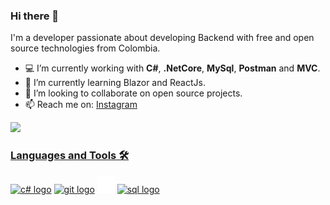 ### Hi there 👋
I'm a developer passionate about developing Backend with free and open source technologies from Colombia.

- :computer: I’m currently working with **C#**, **.NetCore**, **MySql**, **Postman** and **MVC**.
- 🌱 I’m currently learning Blazor and ReactJs.
- 🚀 I’m looking to collaborate on open source projects.
- 📫 Reach me on: [Instagram](https://www.instagram.com/omar.rzm/)

<a href="https://www.linkedin.com/in/omar-rodriguez-144229246/"><img src="https://img.shields.io/badge/linkedin-%230077B5.svg?&style=for-the-badge&logo=linkedin&logoColor=white"/>


### Languages and Tools 🛠️
 [<img src="https://user-images.githubusercontent.com/109057897/180828183-a0f1cd76-a690-4f14-9247-bd78df1b73e0.png" alt="c# logo" width="26">](https://visualstudio.microsoft.com/es/vs/features/net-development/?ranMID=46131&ranEAID=a1LgFw09t88&ranSiteID=a1LgFw09t88-NAHCqt8lq3w37FOgdfBJzw&epi=a1LgFw09t88-NAHCqt8lq3w37FOgdfBJzw&irgwc=1&OCID=AID2200057_aff_7806_1243925&tduid=%28ir__m2aomvfgvkkf6hdnfom93jl2rn2xv63u92ahywur00%29%287806%29%281243925%29%28a1LgFw09t88-NAHCqt8lq3w37FOgdfBJzw%29%28%29&irclickid=_m2aomvfgvkkf6hdnfom93jl2rn2xv63u92ahywur00) [<img src="https://raw.githubusercontent.com/Delta456/Delta456/master/img/git.png" alt="git logo" width="26">](https://git-scm.com/) [<img src="https://raw.githubusercontent.com/Delta456/Delta456/master/img/github.png" alt="github logo" width="28">](https://github.com/omarerodriguez) [<img src="https://user-images.githubusercontent.com/109057897/180829913-3013f72e-12b0-471c-b44d-a687c93a6774.jpg" alt="sql logo" width="44">](https://www.mysql.com/)
 
 

